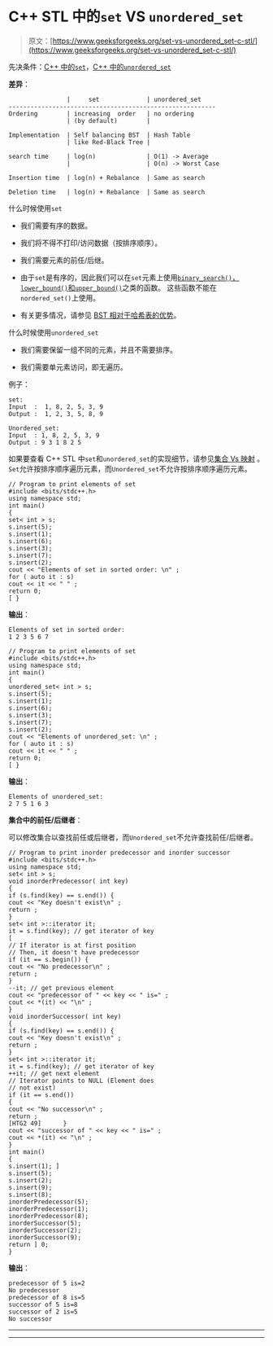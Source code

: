 # C++ STL 中的`set` VS `unordered_set`

> 原文：[https://www.geeksforgeeks.org/set-vs-unordered_set-c-stl/](https://www.geeksforgeeks.org/set-vs-unordered_set-c-stl/)

先决条件：[C++ 中的`set`](https://www.geeksforgeeks.org/set-in-cpp-stl/)，[C++ 中的`unordered_set`](https://www.geeksforgeeks.org/unorderd_set-stl-uses/)

**差异**：

```
                |     set             | unordered_set
---------------------------------------------------------
Ordering        | increasing  order   | no ordering
                | (by default)        |

Implementation  | Self balancing BST  | Hash Table
                | like Red-Black Tree |  

search time     | log(n)              | O(1) -> Average 
                |                     | O(n) -> Worst Case

Insertion time  | log(n) + Rebalance  | Same as search

Deletion time   | log(n) + Rebalance  | Same as search

```

什么时候使用`set`

*   我们需要有序的数据。

*   我们将不得不打印/访问数据（按排序顺序）。

*   我们需要元素的前任/后继。

*   由于`set`是有序的，因此我们可以在`set`元素上使用[`binary_search()`，`lower_bound()`和`upper_bound()`](https://www.geeksforgeeks.org/binary-search-functions-in-c-stl-binary_search-lower_bound-and-upper_bound/)之类的函数。 这些函数不能在`nordered_set()`上使用。

*   有关更多情况，请参见 [BST 相对于哈希表的优势](https://www.geeksforgeeks.org/advantages-of-bst-over-hash-table/)。

什么时候使用`unordered_set`

*   我们需要保留一组不同的元素，并且不需要排序。

*   我们需要单元素访问，即无遍历。

例子：

```
set:
Input  :  1, 8, 2, 5, 3, 9
Output :  1, 2, 3, 5, 8, 9

Unordered_set:
Input  : 1, 8, 2, 5, 3, 9
Output : 9 3 1 8 2 5 

```

如果要查看 C++ STL 中`set`和`unordered_set`的实现细节，请参见[集合 Vs 映射](https://www.geeksforgeeks.org/set-vs-map-c-stl/) 。 `Set`允许按排序顺序遍历元素，而`Unordered_set`不允许按排序顺序遍历元素。

```
// Program to print elements of set
#include <bits/stdc++.h>
using namespace std;
int main()
{
set< int > s;
s.insert(5);
s.insert(1);
s.insert(6);
s.insert(3);
s.insert(7);
s.insert(2);
cout << "Elements of set in sorted order: \n" ;
for ( auto it : s)
cout << it << " " ;
return 0;
[ }
```

**输出**：

```
Elements of set in sorted order: 
1 2 3 5 6 7

```

```
// Program to print elements of set
#include <bits/stdc++.h>
using namespace std;
int main()
{
unordered_set< int > s;
s.insert(5);
s.insert(1);
s.insert(6);
s.insert(3);
s.insert(7);
s.insert(2);
cout << "Elements of unordered_set: \n" ;
for ( auto it : s)
cout << it << " " ;
return 0;
[ }
```

**输出**：

```
Elements of unordered_set: 
2 7 5 1 6 3

```

**集合中的前任/后继者**：

可以修改集合以查找前任或后继者，而`Unordered_set`不允许查找前任/后继者。

```
// Program to print inorder predecessor and inorder successor
#include <bits/stdc++.h>
using namespace std;
set< int > s;
void inorderPredecessor( int key)
{
if (s.find(key) == s.end()) {
cout << "Key doesn't exist\n" ;
return ;
}
set< int >::iterator it;
it = s.find(key); // get iterator of key
[
// If iterator is at first position
// Then, it doesn't have predecessor
if (it == s.begin()) {
cout << "No predecessor\n" ;
return ;
}
--it; // get previous element
cout << "predecessor of " << key << " is=" ;
cout << *(it) << "\n" ;
}
void inorderSuccessor( int key)
{
if (s.find(key) == s.end()) {
cout << "Key doesn't exist\n" ;
return ;
}
set< int >::iterator it;
it = s.find(key); // get iterator of key
++it; // get next element
// Iterator points to NULL (Element does
// not exist)
if (it == s.end())
{
cout << "No successor\n" ;
return ;
[HTG2 49]      }
cout << "successor of " << key << " is=" ;
cout << *(it) << "\n" ;
}
int main()
{
s.insert(1); ]
s.insert(5);
s.insert(2);
s.insert(9);
s.insert(8);
inorderPredecessor(5);
inorderPredecessor(1);
inorderPredecessor(8);
inorderSuccessor(5);
inorderSuccessor(2);
inorderSuccessor(9);
return ] 0;
}
```

**输出**：

```
predecessor of 5 is=2
No predecessor
predecessor of 8 is=5
successor of 5 is=8
successor of 2 is=5
No successor

```



* * *

* * *



